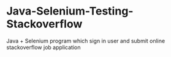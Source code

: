 # Java-Selenium-Testing-Stackoverflow
Java + Selenium program which sign in user and submit online stackoverflow job application 
